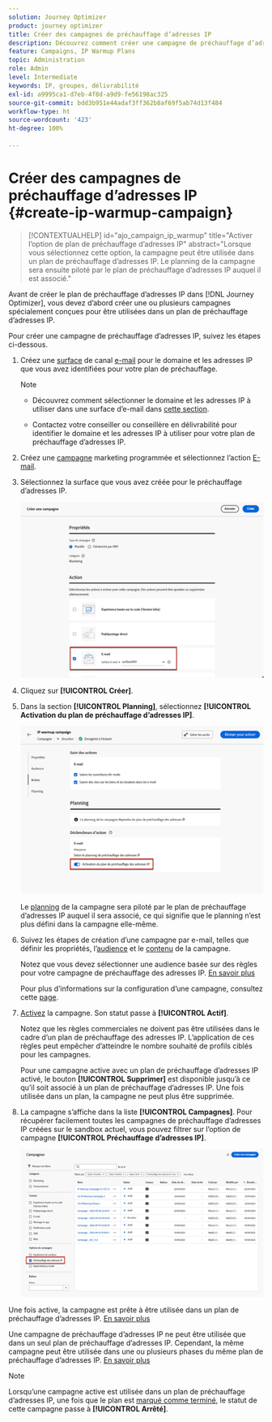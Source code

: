```yaml
---
solution: Journey Optimizer
product: journey optimizer
title: Créer des campagnes de préchauffage d’adresses IP
description: Découvrez comment créer une campagne de préchauffage d’adresses IP
feature: Campaigns, IP Warmup Plans
topic: Administration
role: Admin
level: Intermediate
keywords: IP, groupes, délivrabilité
exl-id: a9995ca1-d7eb-4f8d-a9d9-fe56198ac325
source-git-commit: bdd3b951e44adaf3ff362b8af69f5ab74d13f484
workflow-type: ht
source-wordcount: '423'
ht-degree: 100%

---
```


# Créer des campagnes de préchauffage d’adresses IP {#create-ip-warmup-campaign}

>[!CONTEXTUALHELP]
>id="ajo_campaign_ip_warmup"
>title="Activer l’option de plan de préchauffage d’adresses IP"
>abstract="Lorsque vous sélectionnez cette option, la campagne peut être utilisée dans un plan de préchauffage d’adresses IP. Le planning de la campagne sera ensuite piloté par le plan de préchauffage d’adresses IP auquel il est associé."

Avant de créer le plan de préchauffage d’adresses IP dans [!DNL Journey Optimizer], vous devez d’abord créer une ou plusieurs campagnes spécialement conçues pour être utilisées dans un plan de préchauffage d’adresses IP<!--through a dedicated option-->.

Pour créer une campagne de préchauffage d’adresses IP, suivez les étapes ci-dessous.

1. Créez une [surface](channel-surfaces.md) de canal [e-mail](../email/email-settings.md) pour le domaine et les adresses IP que vous avez identifiées pour votre plan de préchauffage.

   >[!NOTE]
   >
   >* Découvrez comment sélectionner le domaine et les adresses IP à utiliser dans une surface d’e-mail dans [cette section](../email/email-settings.md#subdomains-and-ip-pools).
   >
   >* Contactez votre conseiller ou conseillère en délivrabilité pour identifier le domaine et les adresses IP à utiliser pour votre plan de préchauffage d’adresses IP.<!--TBC-->

1. Créez une [campagne](../campaigns/create-campaign.md) marketing programmée et sélectionnez l’action [E-mail](../email/create-email.md#create-email-journey-campaign).

   <!--Select the Marketing category. The IP warmup plan activation option is only available for  marketing-type campaigns.-->

1. Sélectionnez la surface que vous avez créée pour le préchauffage d’adresses IP.

   ![](assets/ip-warmup-campaign-surface.png)

   <!--You must use the same surface as the one that will be used for the asociated IP warmup plan. [Learn how to create an IP warmup plan](#create-ip-warmup-plan)-->

1. Cliquez sur **[!UICONTROL Créer]**.

1. Dans la section **[!UICONTROL Planning]**, sélectionnez **[!UICONTROL Activation du plan de préchauffage d’adresses IP]**.

   ![](assets/ip-warmup-campaign-plan-activation.png)

   Le [planning](../campaigns/create-campaign.md#schedule) de la campagne sera piloté par le plan de préchauffage d’adresses IP auquel il sera associé, ce qui signifie que le planning n’est plus défini dans la campagne elle-même.

1. Suivez les étapes de création d’une campagne par e-mail, telles que définir les propriétés, l’[audience](../audience/about-audiences.md)<!--best practices for IP warmup in terms of audience?--> et le [contenu](../email/get-started-email-design.md#key-steps) de la campagne.

   Notez que vous devez sélectionner une audience basée sur des règles pour votre campagne de préchauffage des adresses IP. [En savoir plus](../audience/creating-a-segment-definition.md)

   Pour plus d’informations sur la configuration d’une campagne, consultez cette [page](../campaigns/get-started-with-campaigns.md).

1. [Activez](../campaigns/review-activate-campaign.md) la campagne. Son statut passe à **[!UICONTROL Actif]**.

   Notez que les règles commerciales ne doivent pas être utilisées dans le cadre d’un plan de préchauffage des adresses IP. L’application de ces règles peut empêcher d’atteindre le nombre souhaité de profils ciblés pour les campagnes.

   Pour une campagne active avec un plan de préchauffage d’adresses IP activé, le bouton **[!UICONTROL Supprimer]** est disponible jusqu’à ce qu’il soit associé à un plan de préchauffage d’adresses IP. Une fois utilisée dans un plan, la campagne ne peut plus être supprimée.

1. La campagne s’affiche dans la liste **[!UICONTROL Campagnes]**. Pour récupérer facilement toutes les campagnes de préchauffage d’adresses IP créées sur le sandbox actuel, vous pouvez filtrer sur l’option de campagne **[!UICONTROL Préchauffage d’adresses IP]**.

   ![](assets/ip-warmup-campaign-filter.png)

Une fois active, la campagne est prête à être utilisée dans un plan de préchauffage d’adresses IP. [En savoir plus](ip-warmup-plan.md)

Une campagne de préchauffage d’adresses IP ne peut être utilisée que dans un seul plan de préchauffage d’adresses IP. Cependant, la même campagne peut être utilisée dans une ou plusieurs phases du même plan de préchauffage d’adresses IP. [En savoir plus](ip-warmup-plan.md#define-phases)

>[!NOTE]
>
>Lorsqu’une campagne active est utilisée dans un plan de préchauffage d’adresses IP, une fois que le plan est [marqué comme terminé](ip-warmup-execution.md#mark-as-completed), le statut de cette campagne passe à **[!UICONTROL Arrêté]**.

